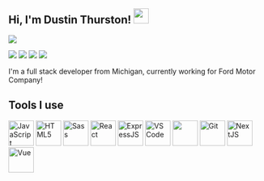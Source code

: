 <h2>Hi, I'm Dustin Thurston! <img src="https://emojis.slackmojis.com/emojis/images/1600706728/10521/meow_code.gif?1600706728" width=30/> </h2>

![](https://komarev.com/ghpvc/?username=dustinscode&color=ff69b4&style=flat&label=visitors)

[![](https://img.shields.io/badge/-LinkedIn-0A66C2?logo=LinkedIn&logoColor=white)](https://www.linkedin.com/in/dustycode/)
[![](https://img.shields.io/badge/-Instagram-E4405F?logo=Instagram&logoColor=white)](https://www.instagram.com/dustycode/)
[![](https://img.shields.io/badge/-Twitter-1DA1F2?logo=Twitter&logoColor=white)](https://twitter.com/dustycode)
[![](https://img.shields.io/badge/-Spotify-1DB954?logo=Spotify&logoColor=white)](https://open.spotify.com/user/124360638?si=9392d64bc8ad4ad8)

<p>I'm a full stack developer from Michigan, currently working for Ford Motor Company!</p>

<h2>Tools I use</h2>

<span>
  <img alt="JavaScript" src="https://img.icons8.com/dusk/64/000000/javascript.png" width=50/>
  <img alt="HTML5" src="https://img.icons8.com/dusk/64/000000/html-5.png" width=50/>
  <img alt="Sass" src='https://cdn.jsdelivr.net/gh/devicons/devicon/icons/sass/sass-original.svg' width=50/>
  <img alt="React" src="https://img.icons8.com/dusk/64/000000/react.png" width=50/>
  <img alt="ExpressJS" src='https://cdn.jsdelivr.net/gh/devicons/devicon/icons/express/express-original.svg' width=50/>
  <img alt="VS Code" src="https://img.icons8.com/dusk/64/000000/visual-studio-code-2019.png" width=50/>
  <img src="https://img.icons8.com/dusk/64/000000/github.png" width=50/>
  <img alt="Git" src='https://cdn.jsdelivr.net/gh/devicons/devicon/icons/git/git-original.svg' width=50/>
  <img alt="NextJS" src='https://cdn.jsdelivr.net/gh/devicons/devicon/icons/nextjs/nextjs-original.svg' width=50/>
  <img alt="Vue" src='https://cdn.jsdelivr.net/gh/devicons/devicon/icons/vuejs/vuejs-original.svg' width=50/>
</span>

